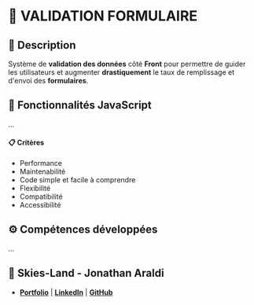 # 🔢 VALIDATION FORMULAIRE

## 📖 Description
Système de **validation des données** côté **Front** pour permettre de guider les utilisateurs et augmenter **drastiquement** le taux de remplissage et d'envoi des **formulaires**.

## 🔧 Fonctionnalités JavaScript
...

#### 📋 Critères
- Performance
- Maintenabilité
- Code simple et facile à comprendre
- Flexibilité
- Compatibilité
- Accessibilité

## ⚙️ Compétences développées
...


## 👤 Skies-Land - Jonathan Araldi
- **[Portfolio](https://portfolio-jonathan-araldi.netlify.app/)** | **[LinkedIn](https://www.linkedin.com/in/jonathan-araldi/)** | **[GitHub](https://github.com/Skies-Land)**